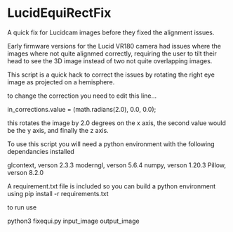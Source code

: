 # LucidEquiRectFix
A quick fix for Lucidcam images before they fixed the alignment issues.


Early firmware versions for the Lucid VR180 camera had issues where the images where not quite alignmed correctly,
requiring the user to tilt their head to see the 3D image instead of two not quite overlapping images.

This script is a quick hack to correct the issues by rotating the right eye image as projected on a hemisphere.

to change the correction you need to edit this line...

in_corrections.value = (math.radians(2.0), 0.0, 0.0);

this rotates the image by 2.0 degrees on the x axis, the second value would be the y axis, and finally the z axis.

To use this script you will need a python environment with the following dependancies installed

glcontext, verson 2.3.3
moderngl, verson 5.6.4
numpy, verson 1.20.3
Pillow, verson 8.2.0

A requirement.txt file is included so you can build a python environment using
pip install -r requirements.txt  

 to run use

python3 fixequi.py input_image output_image 

